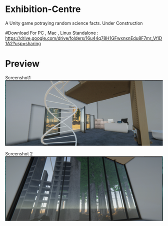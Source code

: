 # Exhibition-Centre
A Unity game potraying random science facts. Under Construction

#Download
For PC , Mac , Linux Standalone : https://drive.google.com/drive/folders/16u44q78H1GFwxnxnEdu8F7mr_VfID1A2?usp=sharing

# Preview 
Screenshot1
<img src ="https://github.com/Akshit17/Exhibition-Centre/blob/master/Screenshots/Desktop%20Screenshot%202021.03.19%20-%2018.01.04.96%20(3).png" />

Screenshot 2
<img src ="https://github.com/Akshit17/Exhibition-Centre/blob/master/Screenshots/Desktop%20Screenshot%202021.03.19%20-%2018.02.10.16%20(2).png" />

